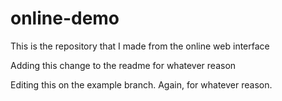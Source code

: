 # online-demo
This is the repository that I made from the online web interface

Adding this change to the readme for whatever reason

Editing this on the example branch. Again, for whatever reason.
